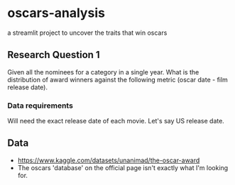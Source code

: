 # oscars-analysis
a streamlit project to uncover the traits that win oscars

## Research Question 1
Given all the nominees for a category in a single year. What is the distribution of award winners against the following metric (oscar date - film release date).
### Data requirements
Will need the exact release date of each movie. Let's say US release date.


## Data

- https://www.kaggle.com/datasets/unanimad/the-oscar-award
- The oscars 'database' on the official page isn't exactly what I'm looking for.